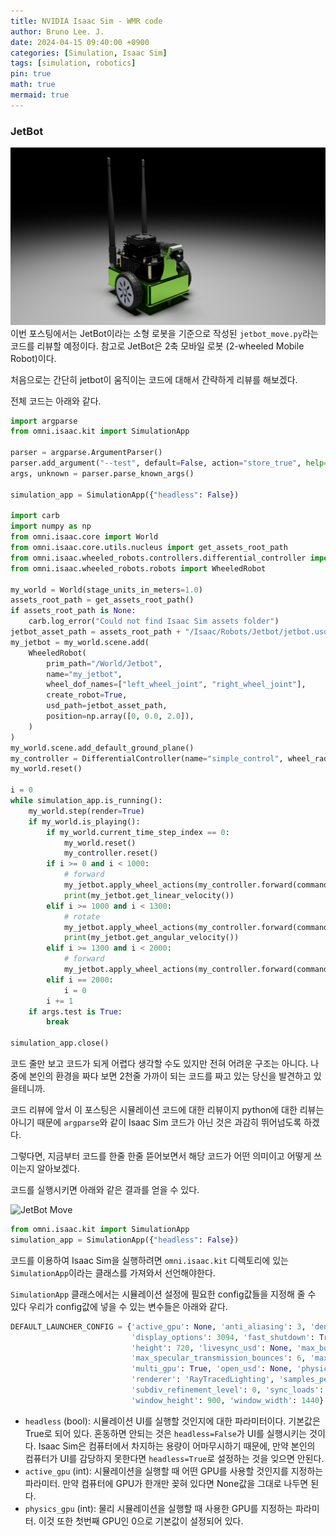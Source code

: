 ```yaml
---
title: NVIDIA Isaac Sim - WMR code
author: Bruno Lee. J.
date: 2024-04-15 09:40:00 +0900
categories: [Simulation, Isaac Sim]
tags: [simulation, robotics]
pin: true
math: true
mermaid: true
---
```


### JetBot
![di-engine-quick-start](https://github.com/brunoleej/brunoleej.github.io/blob/master/assets/img/jetbot.png?raw=true)
이번 포스팅에서는 JetBot이라는 소형 로봇을 기준으로 작성된 `jetbot_move.py`라는 코드를 리뷰할 예정이다. 참고로 JetBot은 2축 모바일 로봇 (2-wheeled Mobile Robot)이다. 

처음으로는 간단히 jetbot이 움직이는 코드에 대해서 간략하게 리뷰를 해보겠다.

전체 코드는 아래와 같다.

```python
import argparse
from omni.isaac.kit import SimulationApp

parser = argparse.ArgumentParser()
parser.add_argument("--test", default=False, action="store_true", help="Run in test mode")
args, unknown = parser.parse_known_args()

simulation_app = SimulationApp({"headless": False})

import carb
import numpy as np
from omni.isaac.core import World
from omni.isaac.core.utils.nucleus import get_assets_root_path
from omni.isaac.wheeled_robots.controllers.differential_controller import DifferentialController
from omni.isaac.wheeled_robots.robots import WheeledRobot

my_world = World(stage_units_in_meters=1.0)
assets_root_path = get_assets_root_path()
if assets_root_path is None:
    carb.log_error("Could not find Isaac Sim assets folder")
jetbot_asset_path = assets_root_path + "/Isaac/Robots/Jetbot/jetbot.usd"
my_jetbot = my_world.scene.add(
    WheeledRobot(
        prim_path="/World/Jetbot",
        name="my_jetbot",
        wheel_dof_names=["left_wheel_joint", "right_wheel_joint"],
        create_robot=True,
        usd_path=jetbot_asset_path,
        position=np.array([0, 0.0, 2.0]),
    )
)
my_world.scene.add_default_ground_plane()
my_controller = DifferentialController(name="simple_control", wheel_radius=0.03, wheel_base=0.1125)
my_world.reset()

i = 0
while simulation_app.is_running():
    my_world.step(render=True)
    if my_world.is_playing():
        if my_world.current_time_step_index == 0:
            my_world.reset()
            my_controller.reset()
        if i >= 0 and i < 1000:
            # forward
            my_jetbot.apply_wheel_actions(my_controller.forward(command=[0.05, 0]))
            print(my_jetbot.get_linear_velocity())
        elif i >= 1000 and i < 1300:
            # rotate
            my_jetbot.apply_wheel_actions(my_controller.forward(command=[0.0, np.pi / 12]))
            print(my_jetbot.get_angular_velocity())
        elif i >= 1300 and i < 2000:
            # forward
            my_jetbot.apply_wheel_actions(my_controller.forward(command=[0.05, 0]))
        elif i == 2000:
            i = 0
        i += 1
    if args.test is True:
        break

simulation_app.close()
```

코드 줄만 보고 코드가 되게 어렵다 생각할 수도 있지만 전혀 어려운 구조는 아니다. 나중에 본인의 환경을 짜다 보면 2천줄 가까이 되는 코드를 짜고 있는 당신을 발견하고 있을테니까.

코드 리뷰에 앞서 이 포스팅은 시뮬레이션 코드에 대한 리뷰이지 python에 대한 리뷰는 아니기 때문에 `argparse`와 같이 Isaac Sim 코드가 아닌 것은 과감히 뛰어넘도록 하겠다.

그렇다면, 지금부터 코드를 한줄 한줄 뜯어보면서 해당 코드가 어떤 의미이고 어떻게 쓰이는지 알아보겠다. 

코드를 실행시키면 아래와 같은 결과를 얻을 수 있다.

![JetBot Move](https://github.com/brunoleej/brunoleej.github.io/blob/master/assets/img/jetbot_move.gif?raw=true)

```python
from omni.isaac.kit import SimulationApp
simulation_app = SimulationApp({"headless": False})
```

코드를 이용하여 Isaac Sim을 실행하려면 `omni.isaac.kit` 디렉토리에 있는 `SimulationApp`이라는 클래스를 가져와서 선언해야한다.

`SimulationApp` 클래스에서는 시뮬레이션 설정에 필요한 config값들을 지정해 줄 수 있다 우리가 config값에 넣을 수 있는 변수들은 아래와 같다.

```python
DEFAULT_LAUNCHER_CONFIG = {'active_gpu': None, 'anti_aliasing': 3, 'denoiser': True, 
                           'display_options': 3094, 'fast_shutdown': True, 'headless': True, 
                           'height': 720, 'livesync_usd': None, 'max_bounces': 4, 
                           'max_specular_transmission_bounces': 6, 'max_volume_bounces': 4, 
                           'multi_gpu': True, 'open_usd': None, 'physics_gpu': 0, 
                           'renderer': 'RayTracedLighting', 'samples_per_pixel_per_frame': 64, 
                           'subdiv_refinement_level': 0, 'sync_loads': True, 'width': 1280, 
                           'window_height': 900, 'window_width': 1440}
```

- `headless` (bool): 시뮬레이션 UI를 실행할 것인지에 대한 파라미터이다. 기본값은 True로 되어 있다. 혼동하면 안되는 것은 `headless=False`가 UI를 실행시키는 것이다. Isaac Sim은 컴퓨터에서 차지하는 용량이 어마무시하기 때문에, 만약 본인의 컴퓨터가 UI를 감당하지 못한다면 `headless=True`로 설정하는 것을 잊으면 안된다. 
- `active_gpu` (int): 시뮬레이션을 실행할 때 어떤 GPU를 사용할 것인지를 지정하는 파라미터. 만약 컴퓨터에 GPU가 한개만 꽂혀 있다면 None값을 그대로 나두면 된다.
- `physics_gpu` (int): 물리 시뮬레이션을 실행할 때 사용한 GPU를 지정하는 파라미터. 이것 또한 첫번째 GPU인 0으로 기본값이 설정되어 있다.
